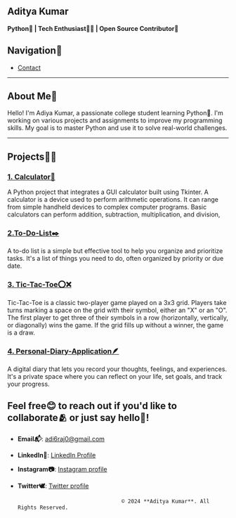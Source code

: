 ## Aditya Kumar
**Python🐍 | Tech Enthusiast🧑‍💻 | Open Source Contributor🛂**  

## Navigation🧭
- [Contact](#contact)
---

## About Me📖
Hello! I'm Adiya Kumar, a passionate college student learning Python🐍. I'm working on various projects and assignments to improve my programming skills. My goal is to master Python and use it to solve real-world challenges.

---
## Projects🧑‍💻

### [1. Calculator🧮](https://github.com/adi6raj/Calculator.git)
A Python project that integrates a GUI calculator built using Tkinter. A calculator is a device used to perform arithmetic operations. It can range from simple handheld devices to complex computer programs. Basic calculators can perform addition, subtraction, multiplication, and division, 

### [2.To-Do-List✒️](https://github.com/adi6raj/To-Do-List.git)
A to-do list is a simple but effective tool to help you organize and prioritize tasks. It's a list of things you need to do, often organized by priority or due date. 

### [3. Tic-Tac-Toe⭕❌](https://github.com/adi6raj/Tic-Tac-Toe.git)
Tic-Tac-Toe is a classic two-player game played on a 3x3 grid. Players take turns marking a space on the grid with their symbol, either an "X" or an "O". The first player to get three of their symbols in a row (horizontally, vertically, or diagonally) wins the game. If the grid fills up without a winner, the game is a draw. 

### [4. Personal-Diary-Application🪶](https://github.com/adi6raj/Personal-Diary-Application.git)
A digital diary that lets you record your thoughts, feelings, and experiences. It's a private space where you can reflect on your life, set goals, and track your progress.

## Feel free😊 to reach out if you'd like to collaborate🫂 or just say hello👋!
- **Email📬**: [adi6raj0@gmail.com](mailto:adi6raj0@gmail.com)  
- **LinkedIn🔗**: [LinkedIn Profile](https://www.linkedin.com/in/aditya-kumar-b359b3257?utm_source=share&utm_campaign=share_via&utm_content=profile&utm_medium=android_app)
- **Instagram📷**: [Instagram profile](https://instagram.com/uknow__aman)
- **Twitter🕊️**: [Twitter profile](https://twitter.com/adit_yaa1)


                                       © 2024 **Aditya Kumar**. All Rights Reserved.
  
